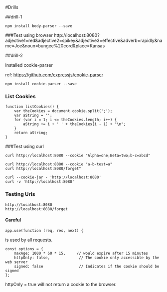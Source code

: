#Drills

##drill-1

```
npm install body-parser --save
```

###Test using browser
http://localhost:8080?adjective1=red&adjective2=spikey&adjective3=effective&adverb=rapidly&name=Joe&noun=bungee%20cord&place=Kansas


##drill-2

Installed cookie-parser

ref:
https://github.com/expressjs/cookie-parser


```
npm install cookie-parser --save
```

### List Cookies

```
function listCookies() {
    var theCookies = document.cookie.split(';');
    var aString = '';
    for (var i = 1; i <= theCookies.length; i++) {
        aString += i + ' ' + theCookies[i - 1] + "\n";
    }
    return aString;
}
```

###Test using curl

```
curl http://localhost:8080 --cookie "Alpha=one;Beta=two;b-c=abcd"

curl http://localhost:8080 --cookie "a-b-test=a"
curl http://localhost:8080/forget"

curl --cookie-jar - 'http://localhost:8080'
curl -v 'http://localhost:8080'
```

### Testing Urls
```
http://localhost:8080
http://localhost:8080/forget
```

#### Careful
```
app.use(function (req, res, next) {
```
is used by all requests.

```
const options = {
    maxAge: 1000 * 60 * 15,     // would expire after 15 minutes
    httpOnly: false,             // The cookie only accessible by the web server
    signed: false                // Indicates if the cookie should be signed
};
```

httpOnly = true will not return a cookie to the browser.

